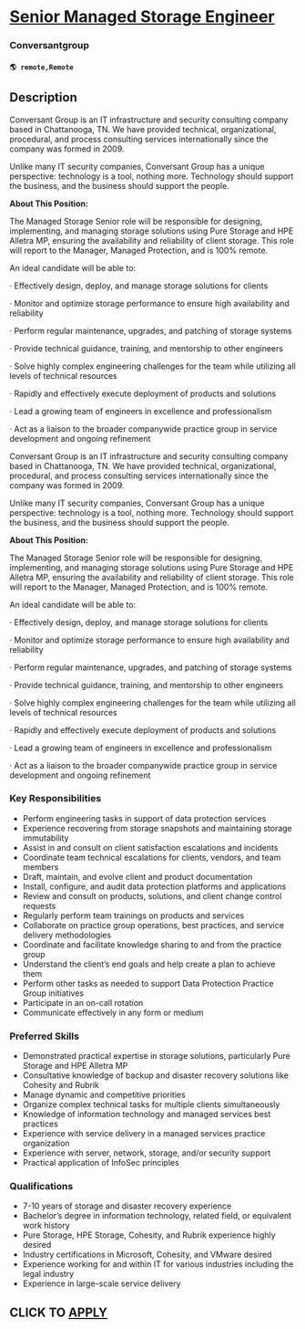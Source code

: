 # [Senior Managed Storage Engineer](https://www.remotewlb.com/apply/senior-managed-storage-engineer)  
### Conversantgroup  
#### `🌎 remote,Remote`  

## Description

Conversant Group is an IT infrastructure and security consulting company based in Chattanooga, TN. We have provided technical, organizational, procedural, and process consulting services internationally since the company was formed in 2009.

Unlike many IT security companies, Conversant Group has a unique perspective: technology is a tool, nothing more. Technology should support the business, and the business should support the people.

  

 **About This Position:**

The Managed Storage Senior role will be responsible for designing, implementing, and managing storage solutions using Pure Storage and HPE Alletra MP, ensuring the availability and reliability of client storage. This role will report to the Manager, Managed Protection, and is 100% remote.

  

An ideal candidate will be able to:

· Effectively design, deploy, and manage storage solutions for clients

· Monitor and optimize storage performance to ensure high availability and reliability

· Perform regular maintenance, upgrades, and patching of storage systems

· Provide technical guidance, training, and mentorship to other engineers

· Solve highly complex engineering challenges for the team while utilizing all levels of technical resources

· Rapidly and effectively execute deployment of products and solutions

· Lead a growing team of engineers in excellence and professionalism

· Act as a liaison to the broader companywide practice group in service development and ongoing refinement

  

Conversant Group is an IT infrastructure and security consulting company based in Chattanooga, TN. We have provided technical, organizational, procedural, and process consulting services internationally since the company was formed in 2009.

Unlike many IT security companies, Conversant Group has a unique perspective: technology is a tool, nothing more. Technology should support the business, and the business should support the people.

  

 **About This Position:**

The Managed Storage Senior role will be responsible for designing, implementing, and managing storage solutions using Pure Storage and HPE Alletra MP, ensuring the availability and reliability of client storage. This role will report to the Manager, Managed Protection, and is 100% remote.

  

An ideal candidate will be able to:

· Effectively design, deploy, and manage storage solutions for clients

· Monitor and optimize storage performance to ensure high availability and reliability

· Perform regular maintenance, upgrades, and patching of storage systems

· Provide technical guidance, training, and mentorship to other engineers

· Solve highly complex engineering challenges for the team while utilizing all levels of technical resources

· Rapidly and effectively execute deployment of products and solutions

· Lead a growing team of engineers in excellence and professionalism

· Act as a liaison to the broader companywide practice group in service development and ongoing refinement

  

### Key Responsibilities

* Perform engineering tasks in support of data protection services
* Experience recovering from storage snapshots and maintaining storage immutability
* Assist in and consult on client satisfaction escalations and incidents
* Coordinate team technical escalations for clients, vendors, and team members
* Draft, maintain, and evolve client and product documentation
* Install, configure, and audit data protection platforms and applications
* Review and consult on products, solutions, and client change control requests
* Regularly perform team trainings on products and services
* Collaborate on practice group operations, best practices, and service delivery methodologies
* Coordinate and facilitate knowledge sharing to and from the practice group 
* Understand the client’s end goals and help create a plan to achieve them
* Perform other tasks as needed to support Data Protection Practice Group initiatives 
* Participate in an on-call rotation
* Communicate effectively in any form or medium

  

### Preferred Skills

* Demonstrated practical expertise in storage solutions, particularly Pure Storage and HPE Alletra MP 
* Consultative knowledge of backup and disaster recovery solutions like Cohesity and Rubrik
* Manage dynamic and competitive priorities
* Organize complex technical tasks for multiple clients simultaneously
* Knowledge of information technology and managed services best practices
* Experience with service delivery in a managed services practice organization
* Experience with server, network, storage, and/or security support
* Practical application of InfoSec principles

  

### Qualifications

* 7-10 years of storage and disaster recovery experience
* Bachelor’s degree in information technology, related field, or equivalent work history
* Pure Storage, HPE Storage, Cohesity, and Rubrik experience highly desired
* Industry certifications in Microsoft, Cohesity, and VMware desired
* Experience working for and within IT for various industries including the legal industry
* Experience in large-scale service delivery

  

  
## CLICK TO [APPLY](https://www.remotewlb.com/apply/senior-managed-storage-engineer)

